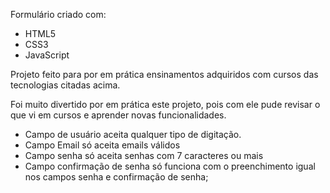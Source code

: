 Formulário criado com:

- HTML5
- CSS3
- JavaScript

Projeto feito para por em prática ensinamentos adquiridos com cursos das tecnologias citadas acima.

Foi muito divertido por em prática este projeto, pois com ele pude revisar o que vi em cursos e aprender novas funcionalidades.

- Campo de usuário aceita qualquer tipo de digitação.
- Campo Email só aceita emails válidos
- Campo senha só aceita senhas com 7 caracteres ou mais
- Campo confirmação de senha só funciona com o preenchimento igual nos campos senha e confirmação de senha;
